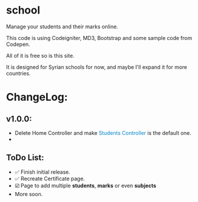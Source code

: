 # school

Manage your students and their marks online.

This code is using Codeigniter, MD3, Bootstrap and some sample code from Codepen.

All of it is free so is this site.

It is designed for Syrian schools for now, and maybe I'll expand it for more countries.


  # ChangeLog:
  ## v1.0.0:
  - Delete <span color="hsl(0, 84.2%, 60.2%)">Home Controller</span> and make <span style="color:hsl(200, 98%, 39.4%)">Students Controller</span> is the default one.
  -

  ## ToDo List:
  - :white_check_mark: Finish initial release.
  -  :white_check_mark: Recreate Certificate page.
  - :ballot_box_with_check: Page to add multiple **students**, **marks** or even **subjects**
  - More soon.
